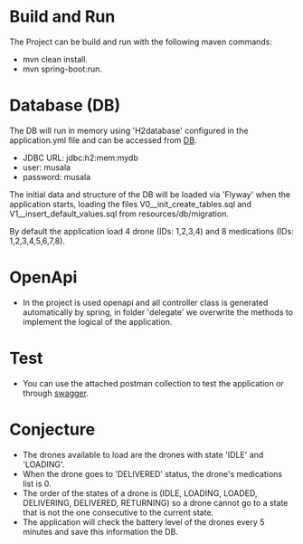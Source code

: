 # Build and Run
The Project can be build and run with the following maven commands:
- mvn clean install.
- mvn spring-boot:run.

# Database (DB)
The DB will run in memory using 'H2database' configured in the application.yml file and can be accessed from [DB](http://localhost:8080/h2-console/login.jsp).
- JDBC URL: jdbc:h2:mem:mydb
- user: musala
- password: musala

The initial data and structure of the DB will be loaded via 'Flyway' when the application starts, loading the files V0__init_create_tables.sql and V1__insert_default_values.sql from resources/db/migration.

By default the application load 4 drone (IDs: 1,2,3,4) and 8 medications (IDs: 1,2,3,4,5,6,7,8).

# OpenApi
- In the project is used openapi and all controller class is generated automatically by spring, in folder 'delegate' we overwrite the methods to implement the logical of the application.

# Test
- You can use the attached postman collection to test the application or through [swagger](http://localhost:8080/swagger-ui.html).

# Conjecture
- The drones available to load are the drones with state 'IDLE' and 'LOADING'.
- When the drone goes to 'DELIVERED' status, the drone's medications list is 0.
- The order of the states of a drone is (IDLE, LOADING, LOADED, DELIVERING, DELIVERED, RETURNING) so a drone cannot go to a state that is not the one consecutive to the current state.
- The application will check the battery level of the drones every 5 minutes and save this information the DB.